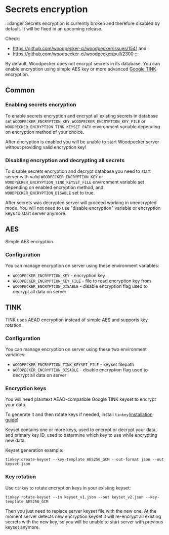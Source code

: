 # Secrets encryption

:::danger
Secrets encryption is currently broken and therefore disabled by default. It will be fixed in an upcoming release.

Check:
- https://github.com/woodpecker-ci/woodpecker/issues/1541 and
- https://github.com/woodpecker-ci/woodpecker/pull/2300
:::


By default, Woodpecker does not encrypt secrets in its database. You can enable encryption
using simple AES key or more advanced [Google TINK](https://developers.google.com/tink) encryption.

## Common

### Enabling secrets encryption

To enable secrets encryption and encrypt all existing secrets in database set
`WOODPECKER_ENCRYPTION_KEY`, `WOODPECKER_ENCRYPTION_KEY_FILE` or `WOODPECKER_ENCRYPTION_TINK_KEYSET_PATH` environment
variable depending on encryption method of your choice.

After encryption is enabled you will be unable to start Woodpecker server without providing valid encryption key!

### Disabling encryption and decrypting all secrets

To disable secrets encryption and decrypt database you need to start server with valid
`WOODPECKER_ENCRYPTION_KEY` or `WOODPECKER_ENCRYPTION_TINK_KEYSET_FILE` environment variable set depending on
enabled encryption method, and `WOODPECKER_ENCRYPTION_DISABLE` set to true.

After secrets was decrypted server will proceed working in unencrypted mode. You will not need to use "disable encryption"
variable or encryption keys to start server anymore.


## AES
Simple AES encryption.

### Configuration
You can manage encryption on server using these environment variables:
- `WOODPECKER_ENCRYPTION_KEY` - encryption key
- `WOODPECKER_ENCRYPTION_KEY_FILE` - file to read encryption key from
- `WOODPECKER_ENCRYPTION_DISABLE` - disable encryption flag used to decrypt all data on server

## TINK
TINK uses AEAD encryption instead of simple AES and supports key rotation.

### Configuration
You can manage encryption on server using these two environment variables:
- `WOODPECKER_ENCRYPTION_TINK_KEYSET_FILE` - keyset filepath
- `WOODPECKER_ENCRYPTION_DISABLE` - disable encryption flag used to decrypt all data on server

### Encryption keys
You will need plaintext AEAD-compatible Google TINK keyset to encrypt your data.

To generate it and then rotate keys if needed, install `tinkey`([installation guide](https://developers.google.com/tink/install-tinkey))

Keyset contains one or more keys, used to encrypt or decrypt your data, and primary key ID, used to determine which key
to use while encrypting new data.

Keyset generation example:
```shell
tinkey create-keyset --key-template AES256_GCM --out-format json --out keyset.json
```

### Key rotation
Use `tinkey` to rotate encryption keys in your existing keyset:
```shell
tinkey rotate-keyset --in keyset_v1.json --out keyset_v2.json --key-template AES256_GCM
```

Then you just need to replace server keyset file with the new one. At the moment server detects new encryption
keyset it will re-encrypt all existing secrets with the new key, so you will be unable to start server with previous
keyset anymore.
